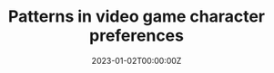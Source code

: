 ---
title: Patterns in video game character preferences
Summary: I extracted player data from an API of a popular video game (League of Legends) to explore player preferences in what characters they choose to play. Code and visualizationscan be found here {{< staticref "https://github.com/marlietandoc/lol_analysis" "newtab" >}}here{{</staticref >}}!"
tags:
  - Research
date: '2023-01-02T00:00:00Z'



# Optional external URL for project (replaces project detail page).
external_link: ''

image:
  caption: 'Network'
  focal_point: Smart



# Slides (optional).
#   Associate this project with Markdown slides.
#   Simply enter your slide deck's filename without extension.
#   E.g. `slides = "example-slides"` references `content/slides/example-slides.md`.
#   Otherwise, set `slides = ""`.
slides: = ""
---